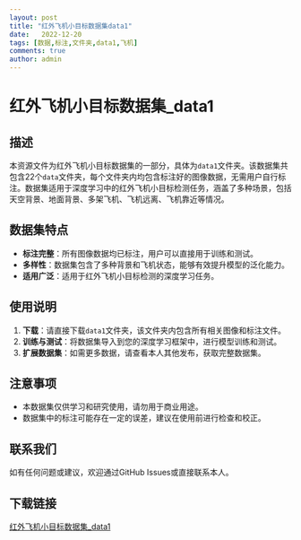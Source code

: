 ```yaml
---
layout: post
title: "红外飞机小目标数据集data1"
date:   2022-12-20
tags: [数据,标注,文件夹,data1,飞机]
comments: true
author: admin
---
```

# 红外飞机小目标数据集_data1

## 描述
本资源文件为红外飞机小目标数据集的一部分，具体为`data1`文件夹。该数据集共包含22个`data`文件夹，每个文件夹内均包含标注好的图像数据，无需用户自行标注。数据集适用于深度学习中的红外飞机小目标检测任务，涵盖了多种场景，包括天空背景、地面背景、多架飞机、飞机远离、飞机靠近等情况。

## 数据集特点
- **标注完整**：所有图像数据均已标注，用户可以直接用于训练和测试。
- **多样性**：数据集包含了多种背景和飞机状态，能够有效提升模型的泛化能力。
- **适用广泛**：适用于红外飞机小目标检测的深度学习任务。

## 使用说明
1. **下载**：请直接下载`data1`文件夹，该文件夹内包含所有相关图像和标注文件。
2. **训练与测试**：将数据集导入到您的深度学习框架中，进行模型训练和测试。
3. **扩展数据集**：如需更多数据，请查看本人其他发布，获取完整数据集。

## 注意事项
- 本数据集仅供学习和研究使用，请勿用于商业用途。
- 数据集中的标注可能存在一定的误差，建议在使用前进行检查和校正。

## 联系我们
如有任何问题或建议，欢迎通过GitHub Issues或直接联系本人。

## 下载链接

[红外飞机小目标数据集_data1](https://pan.quark.cn/s/24c7a75c8e2a)
